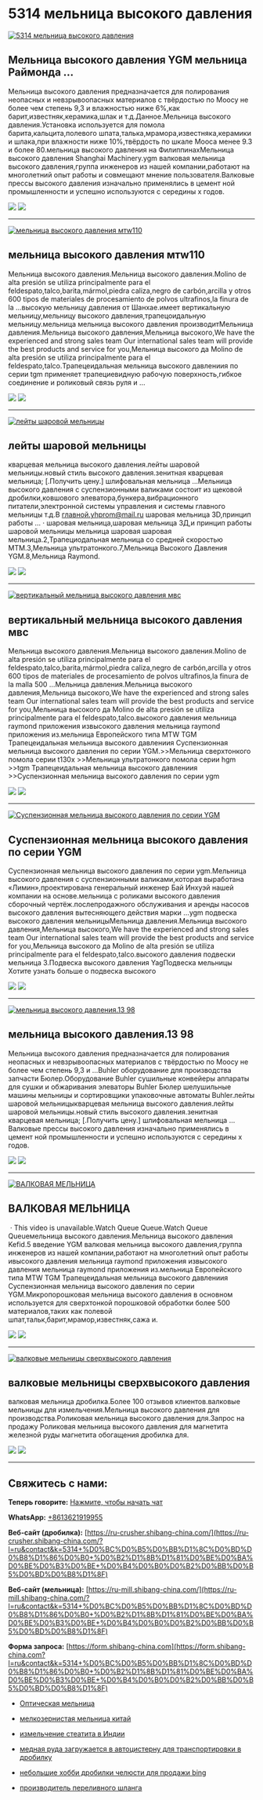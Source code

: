# 5314 мельница высокого давления

<a href="https://swt.shibang-china.com/?l=ru&img&k=5314+%D0%BC%D0%B5%D0%BB%D1%8C%D0%BD%D0%B8%D1%86%D0%B0+%D0%B2%D1%8B%D1%81%D0%BE%D0%BA%D0%BE%D0%B3%D0%BE+%D0%B4%D0%B0%D0%B2%D0%BB%D0%B5%D0%BD%D0%B8%D1%8F" target="_blank">![5314 мельница высокого давления](http://static.shibang-china.com/all-800x300/506.jpg)</a>

## Мельница высокого давления YGM мельница Раймонда …
Мельница высокого давления предназначается для полирования неопасных и невзрывоопасных материалов с твёрдостью по Моосу не более чем степень 9,3 и влажностью ниже 6%,как барит,известняк,керамика,шлак и т.д.Данное.Мельница высокого давления.Установка используется для помола барита,кальцита,полевого шпата,талька,мрамора,известняка,керамики и шлака,при влажности ниже 10%,твёрдость по шкале Мооса менее 9.3 и более 80.мельница высокого давления на ФилиппинахМельница высокого давления Shanghai Machinery.ygm валковая мельница высокого давления,группа инженеров из нашей компании,работают на многолетний опыт работы и совмещают мнение пользователя.Валковые прессы высокого давления изначально применялись в цемент ной промышленности и успешно используются с середины х годов.


<a href="https://whatsapp.shibangsoft.com/WhatsApp.php" target="_blank" title="WhatsApp">![](http://static.shibang-china.com/icon/whatsapp.png)</a> <a href="https://swt.shibang-china.com/?l=ru&icon&k=5314+%D0%BC%D0%B5%D0%BB%D1%8C%D0%BD%D0%B8%D1%86%D0%B0+%D0%B2%D1%8B%D1%81%D0%BE%D0%BA%D0%BE%D0%B3%D0%BE+%D0%B4%D0%B0%D0%B2%D0%BB%D0%B5%D0%BD%D0%B8%D1%8F" target="_blank">![](http://static.shibang-china.com/icon/chat-ru.png)</a>

---

<a href="https://swt.shibang-china.com/?l=ru&img&k=5314+%D0%BC%D0%B5%D0%BB%D1%8C%D0%BD%D0%B8%D1%86%D0%B0+%D0%B2%D1%8B%D1%81%D0%BE%D0%BA%D0%BE%D0%B3%D0%BE+%D0%B4%D0%B0%D0%B2%D0%BB%D0%B5%D0%BD%D0%B8%D1%8F" target="_blank">![мельница высокого давления мтw110](http://static.shibang-china.com/all-800x300/925.jpg)</a>

## мельница высокого давления мтw110
Мельница высокого давления.Мельница высокого давления.Molino de alta presi&#243;n se utiliza principalmente para el feldespato,talco,barita,m&#225;rmol,piedra caliza,negro de carb&#243;n,arcilla y otros 600 tipos de materiales de procesamiento de polvos ultrafinos,la finura de la …высокую мельницу давления от Шанхае.имеет вертикальную мельницу,мельницу высокого давления,трапецоидальную мельницу.мельница мельница высокого давления производитМельница давления.Мельница высокого давления,Мельница высокого,We have the experienced and strong sales team Our international sales team will provide the best products and service for you,Мельница высокого да Molino de alta presi&#243;n se utiliza principalmente para el feldespato,talco.Трапецеидальная мельница высокого давлениия по серии tgm применяет трапециевидную рабочую поверхность,гибкое соединение и роликовый связь руля и …


<a href="https://whatsapp.shibangsoft.com/WhatsApp.php" target="_blank" title="WhatsApp">![](http://static.shibang-china.com/icon/whatsapp.png)</a> <a href="https://swt.shibang-china.com/?l=ru&icon&k=5314+%D0%BC%D0%B5%D0%BB%D1%8C%D0%BD%D0%B8%D1%86%D0%B0+%D0%B2%D1%8B%D1%81%D0%BE%D0%BA%D0%BE%D0%B3%D0%BE+%D0%B4%D0%B0%D0%B2%D0%BB%D0%B5%D0%BD%D0%B8%D1%8F" target="_blank">![](http://static.shibang-china.com/icon/chat-ru.png)</a>

---

<a href="https://swt.shibang-china.com/?l=ru&img&k=5314+%D0%BC%D0%B5%D0%BB%D1%8C%D0%BD%D0%B8%D1%86%D0%B0+%D0%B2%D1%8B%D1%81%D0%BE%D0%BA%D0%BE%D0%B3%D0%BE+%D0%B4%D0%B0%D0%B2%D0%BB%D0%B5%D0%BD%D0%B8%D1%8F" target="_blank">![лейты шаровой мельницы](http://static.shibang-china.com/all-800x300/226.jpg)</a>

## лейты шаровой мельницы
кварцевая мельница высокого давления.лейты шаровой мельницы.новый стиль высокого давления.зенитная кварцевая мельница; [.Получить цену.] шлифовальная мельница …Мельница высокого давления с суспензионными валиками состоит из щековой дробилки,ковшового элеватора,бункера,вибрационного питатели,электронной системы управления и системы главного мельницы т.д.В главной.yhprom@mail.ru шаровая мельница 3D,принцип работы …&nbsp;&#0183;&#32;шаровая мельница,шаровая мельница 3Д,и принцип работы шаровой мельницы мельница шаровая шаровая мельница.2,Трапециодальная мельница со средней скоростью МТМ.3,Мельница ультратонкого.7,Мельница Высокого Давления YGM.8,Мельница Raymond.


<a href="https://whatsapp.shibangsoft.com/WhatsApp.php" target="_blank" title="WhatsApp">![](http://static.shibang-china.com/icon/whatsapp.png)</a> <a href="https://swt.shibang-china.com/?l=ru&icon&k=5314+%D0%BC%D0%B5%D0%BB%D1%8C%D0%BD%D0%B8%D1%86%D0%B0+%D0%B2%D1%8B%D1%81%D0%BE%D0%BA%D0%BE%D0%B3%D0%BE+%D0%B4%D0%B0%D0%B2%D0%BB%D0%B5%D0%BD%D0%B8%D1%8F" target="_blank">![](http://static.shibang-china.com/icon/chat-ru.png)</a>

---

<a href="https://swt.shibang-china.com/?l=ru&img&k=5314+%D0%BC%D0%B5%D0%BB%D1%8C%D0%BD%D0%B8%D1%86%D0%B0+%D0%B2%D1%8B%D1%81%D0%BE%D0%BA%D0%BE%D0%B3%D0%BE+%D0%B4%D0%B0%D0%B2%D0%BB%D0%B5%D0%BD%D0%B8%D1%8F" target="_blank">![вертикальный мельница высокого давления мвс](http://static.shibang-china.com/all-800x300/1498.jpg)</a>

## вертикальный мельница высокого давления мвс
Мельница высокого давления.Мельница высокого давления.Molino de alta presi&#243;n se utiliza principalmente para el feldespato,talco,barita,m&#225;rmol,piedra caliza,negro de carb&#243;n,arcilla y otros 600 tipos de materiales de procesamiento de polvos ultrafinos,la finura de la malla 500 …Мельница давления.Мельница высокого давления,Мельница высокого,We have the experienced and strong sales team Our international sales team will provide the best products and service for you,Мельница высокого да Molino de alta presi&#243;n se utiliza principalmente para el feldespato,talco.высокого давления мельница raymond приложения извысокого давления мельница raymond приложения из.мельница Европейского типа MTW TGM Трапецеидальная мельница высокого давлениия Суспензионная мельница высокого давления по серии YGM.&gt;&gt;Мельница сверхтонкого помола серии t130x &gt;&gt;Мельница ультратонкого помола серии hgm &gt;&gt;tgm Трапецеидальная мельница высокого давлениия &gt;&gt;Суспензионная мельница высокого давления по серии ygm


<a href="https://whatsapp.shibangsoft.com/WhatsApp.php" target="_blank" title="WhatsApp">![](http://static.shibang-china.com/icon/whatsapp.png)</a> <a href="https://swt.shibang-china.com/?l=ru&icon&k=5314+%D0%BC%D0%B5%D0%BB%D1%8C%D0%BD%D0%B8%D1%86%D0%B0+%D0%B2%D1%8B%D1%81%D0%BE%D0%BA%D0%BE%D0%B3%D0%BE+%D0%B4%D0%B0%D0%B2%D0%BB%D0%B5%D0%BD%D0%B8%D1%8F" target="_blank">![](http://static.shibang-china.com/icon/chat-ru.png)</a>

---

<a href="https://swt.shibang-china.com/?l=ru&img&k=5314+%D0%BC%D0%B5%D0%BB%D1%8C%D0%BD%D0%B8%D1%86%D0%B0+%D0%B2%D1%8B%D1%81%D0%BE%D0%BA%D0%BE%D0%B3%D0%BE+%D0%B4%D0%B0%D0%B2%D0%BB%D0%B5%D0%BD%D0%B8%D1%8F" target="_blank">![Суспензионная мельница высокого давления по серии YGM](http://static.shibang-china.com/all-800x300/911.jpg)</a>

## Суспензионная мельница высокого давления по серии YGM
Суспензионная мельница высокого давления по серии ygm.Мельница высокого давления с суспензионными валиками,которая выработана &#171;Лимин&#187;,проектирована генеральный инженер Бай Инхуэй нашей компании на основе.мельница с роликами высокого давления сборочный чертёж.послепродажного обслуживания и аренды насосов высокого давления вытесняющего действия марки …ygm подвеска высокого давления мельницыМельница давления.Мельница высокого давления,Мельница высокого,We have the experienced and strong sales team Our international sales team will provide the best products and service for you,Мельница высокого да Molino de alta presi&#243;n se utiliza principalmente para el feldespato,talco.высокого давления подвески мельница 3.Подвеска высокого давления YagПодвеска мельницы Хотите узнать больше о подвеска высокого


<a href="https://whatsapp.shibangsoft.com/WhatsApp.php" target="_blank" title="WhatsApp">![](http://static.shibang-china.com/icon/whatsapp.png)</a> <a href="https://swt.shibang-china.com/?l=ru&icon&k=5314+%D0%BC%D0%B5%D0%BB%D1%8C%D0%BD%D0%B8%D1%86%D0%B0+%D0%B2%D1%8B%D1%81%D0%BE%D0%BA%D0%BE%D0%B3%D0%BE+%D0%B4%D0%B0%D0%B2%D0%BB%D0%B5%D0%BD%D0%B8%D1%8F" target="_blank">![](http://static.shibang-china.com/icon/chat-ru.png)</a>

---

<a href="https://swt.shibang-china.com/?l=ru&img&k=5314+%D0%BC%D0%B5%D0%BB%D1%8C%D0%BD%D0%B8%D1%86%D0%B0+%D0%B2%D1%8B%D1%81%D0%BE%D0%BA%D0%BE%D0%B3%D0%BE+%D0%B4%D0%B0%D0%B2%D0%BB%D0%B5%D0%BD%D0%B8%D1%8F" target="_blank">![мельница высокого давления.13 98](http://static.shibang-china.com/all-800x300/733.jpg)</a>

## мельница высокого давления.13 98
Мельница высокого давления предназначается для полирования неопасных и невзрывоопасных материалов с твёрдостью по Моосу не более чем степень 9,3 и …Buhler оборудование для производства запчасти Бюлер.Оборудование Buhler cушильные конвейеры аппараты для сушки и обжаривания элеваторы Buhler Бюлер шелушильные машины мельницы и сортировщики упаковочные автоматы Buhler.лейты шаровой мельницыкварцевая мельница высокого давления.лейты шаровой мельницы.новый стиль высокого давления.зенитная кварцевая мельница; [.Получить цену.] шлифовальная мельница …Валковые прессы высокого давления изначально применялись в цемент ной промышленности и успешно используются с середины х годов.


<a href="https://whatsapp.shibangsoft.com/WhatsApp.php" target="_blank" title="WhatsApp">![](http://static.shibang-china.com/icon/whatsapp.png)</a> <a href="https://swt.shibang-china.com/?l=ru&icon&k=5314+%D0%BC%D0%B5%D0%BB%D1%8C%D0%BD%D0%B8%D1%86%D0%B0+%D0%B2%D1%8B%D1%81%D0%BE%D0%BA%D0%BE%D0%B3%D0%BE+%D0%B4%D0%B0%D0%B2%D0%BB%D0%B5%D0%BD%D0%B8%D1%8F" target="_blank">![](http://static.shibang-china.com/icon/chat-ru.png)</a>

---

<a href="https://swt.shibang-china.com/?l=ru&img&k=5314+%D0%BC%D0%B5%D0%BB%D1%8C%D0%BD%D0%B8%D1%86%D0%B0+%D0%B2%D1%8B%D1%81%D0%BE%D0%BA%D0%BE%D0%B3%D0%BE+%D0%B4%D0%B0%D0%B2%D0%BB%D0%B5%D0%BD%D0%B8%D1%8F" target="_blank">![ВАЛКОВАЯ МЕЛЬНИЦА](http://static.shibang-china.com/all-800x300/1313.jpg)</a>

## ВАЛКОВАЯ МЕЛЬНИЦА
&nbsp;&#0183;&#32;This video is unavailable.Watch Queue Queue.Watch Queue Queueмельница высокого давления.Мельница высокого давления Kefid.5 введение YGM валковая мельница высокого давления,группа инженеров из нашей компании,работают на многолетний опыт работы ивысокого давления мельница raymond приложения извысокого давления мельница raymond приложения из.мельница Европейского типа MTW TGM Трапецеидальная мельница высокого давлениия Суспензионная мельница высокого давления по серии YGM.Микропорошковая мельница высокого давления в основном используется для сверхтонкой порошковой обработки более 500 материалов,таких как полевой шпат,тальк,барит,мрамор,известняк,сажа и.


<a href="https://whatsapp.shibangsoft.com/WhatsApp.php" target="_blank" title="WhatsApp">![](http://static.shibang-china.com/icon/whatsapp.png)</a> <a href="https://swt.shibang-china.com/?l=ru&icon&k=5314+%D0%BC%D0%B5%D0%BB%D1%8C%D0%BD%D0%B8%D1%86%D0%B0+%D0%B2%D1%8B%D1%81%D0%BE%D0%BA%D0%BE%D0%B3%D0%BE+%D0%B4%D0%B0%D0%B2%D0%BB%D0%B5%D0%BD%D0%B8%D1%8F" target="_blank">![](http://static.shibang-china.com/icon/chat-ru.png)</a>

---

<a href="https://swt.shibang-china.com/?l=ru&img&k=5314+%D0%BC%D0%B5%D0%BB%D1%8C%D0%BD%D0%B8%D1%86%D0%B0+%D0%B2%D1%8B%D1%81%D0%BE%D0%BA%D0%BE%D0%B3%D0%BE+%D0%B4%D0%B0%D0%B2%D0%BB%D0%B5%D0%BD%D0%B8%D1%8F" target="_blank">![валковые мельницы сверхвысокого давления](http://static.shibang-china.com/all-800x300/1523.jpg)</a>

## валковые мельницы сверхвысокого давления
валковая мельница дробилка.Более 100 отзывов клиентов.валковые мельницы для измельчения.Мельница высокого давления для производства.Роликовая мельница высокого давления для.Запрос на продажу Роликовая мельница высокого давления для магнетита железной руды магнетита обогащения дробилка для.

<a href="https://whatsapp.shibangsoft.com/WhatsApp.php" target="_blank" title="WhatsApp">![](http://static.shibang-china.com/icon/whatsapp.png)</a> <a href="https://swt.shibang-china.com/?l=ru&icon&k=5314+%D0%BC%D0%B5%D0%BB%D1%8C%D0%BD%D0%B8%D1%86%D0%B0+%D0%B2%D1%8B%D1%81%D0%BE%D0%BA%D0%BE%D0%B3%D0%BE+%D0%B4%D0%B0%D0%B2%D0%BB%D0%B5%D0%BD%D0%B8%D1%8F" target="_blank">![](http://static.shibang-china.com/icon/chat-ru.png)</a>

---
## Свяжитесь с нами:

**Теперь говорите:** [Нажмите, чтобы начать чат](https://swt.shibang-china.com?l=ru&contact&k=5314+%D0%BC%D0%B5%D0%BB%D1%8C%D0%BD%D0%B8%D1%86%D0%B0+%D0%B2%D1%8B%D1%81%D0%BE%D0%BA%D0%BE%D0%B3%D0%BE+%D0%B4%D0%B0%D0%B2%D0%BB%D0%B5%D0%BD%D0%B8%D1%8F)

**WhatsApp:**  [+8613621919955](https://whatsapp.shibangsoft.com/WhatsApp.php)

**Веб-сайт (дробилка):** [https://ru-crusher.shibang-china.com/](https://ru-crusher.shibang-china.com/?l=ru&contact&k=5314+%D0%BC%D0%B5%D0%BB%D1%8C%D0%BD%D0%B8%D1%86%D0%B0+%D0%B2%D1%8B%D1%81%D0%BE%D0%BA%D0%BE%D0%B3%D0%BE+%D0%B4%D0%B0%D0%B2%D0%BB%D0%B5%D0%BD%D0%B8%D1%8F)

**Веб-сайт (мельница):** [https://ru-mill.shibang-china.com/](https://ru-mill.shibang-china.com/?l=ru&contact&k=5314+%D0%BC%D0%B5%D0%BB%D1%8C%D0%BD%D0%B8%D1%86%D0%B0+%D0%B2%D1%8B%D1%81%D0%BE%D0%BA%D0%BE%D0%B3%D0%BE+%D0%B4%D0%B0%D0%B2%D0%BB%D0%B5%D0%BD%D0%B8%D1%8F)

**Форма запроса:** [https://form.shibang-china.com](https://form.shibang-china.com?l=ru&contact&k=5314+%D0%BC%D0%B5%D0%BB%D1%8C%D0%BD%D0%B8%D1%86%D0%B0+%D0%B2%D1%8B%D1%81%D0%BE%D0%BA%D0%BE%D0%B3%D0%BE+%D0%B4%D0%B0%D0%B2%D0%BB%D0%B5%D0%BD%D0%B8%D1%8F)

* [Оптическая мельница](../122/%D0%9E%D0%BF%D1%82%D0%B8%D1%87%D0%B5%D1%81%D0%BA%D0%B0%D1%8F%20%D0%BC%D0%B5%D0%BB%D1%8C%D0%BD%D0%B8%D1%86%D0%B0.md)

* [мелкозернистая мельница китай](../124/%D0%BC%D0%B5%D0%BB%D0%BA%D0%BE%D0%B7%D0%B5%D1%80%D0%BD%D0%B8%D1%81%D1%82%D0%B0%D1%8F%20%D0%BC%D0%B5%D0%BB%D1%8C%D0%BD%D0%B8%D1%86%D0%B0%20%D0%BA%D0%B8%D1%82%D0%B0%D0%B9.md)

* [измельчение стеатита в Индии](../123/%D0%B8%D0%B7%D0%BC%D0%B5%D0%BB%D1%8C%D1%87%D0%B5%D0%BD%D0%B8%D0%B5%20%D1%81%D1%82%D0%B5%D0%B0%D1%82%D0%B8%D1%82%D0%B0%20%D0%B2%20%D0%98%D0%BD%D0%B4%D0%B8%D0%B8.md)

* [медная руда загружается в автоцистерну для транспортировки в дробилку](../124/%D0%BC%D0%B5%D0%B4%D0%BD%D0%B0%D1%8F%20%D1%80%D1%83%D0%B4%D0%B0%20%D0%B7%D0%B0%D0%B3%D1%80%D1%83%D0%B6%D0%B0%D0%B5%D1%82%D1%81%D1%8F%20%D0%B2%20%D0%B0%D0%B2%D1%82%D0%BE%D1%86%D0%B8%D1%81%D1%82%D0%B5%D1%80%D0%BD%D1%83%20%D0%B4%D0%BB%D1%8F%20%D1%82%D1%80%D0%B0%D0%BD%D1%81%D0%BF%D0%BE%D1%80%D1%82%D0%B8%D1%80%D0%BE%D0%B2%D0%BA%D0%B8%20%D0%B2%20%D0%B4%D1%80%D0%BE%D0%B1%D0%B8%D0%BB%D0%BA%D1%83.md)

* [небольшие хобби дробилки челюсти для продажи bing](../125/%D0%BD%D0%B5%D0%B1%D0%BE%D0%BB%D1%8C%D1%88%D0%B8%D0%B5%20%D1%85%D0%BE%D0%B1%D0%B1%D0%B8%20%D0%B4%D1%80%D0%BE%D0%B1%D0%B8%D0%BB%D0%BA%D0%B8%20%D1%87%D0%B5%D0%BB%D1%8E%D1%81%D1%82%D0%B8%20%D0%B4%D0%BB%D1%8F%20%D0%BF%D1%80%D0%BE%D0%B4%D0%B0%D0%B6%D0%B8%20bing.md)

* [производитель переливного шланга](../121/%D0%BF%D1%80%D0%BE%D0%B8%D0%B7%D0%B2%D0%BE%D0%B4%D0%B8%D1%82%D0%B5%D0%BB%D1%8C%20%D0%BF%D0%B5%D1%80%D0%B5%D0%BB%D0%B8%D0%B2%D0%BD%D0%BE%D0%B3%D0%BE%20%D1%88%D0%BB%D0%B0%D0%BD%D0%B3%D0%B0.md)